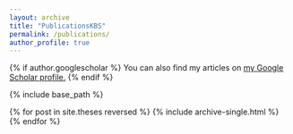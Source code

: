 ```yaml
---
layout: archive
title: "PublicationsKBS"
permalink: /publications/
author_profile: true
---
```


{% if author.googlescholar %}
  You can also find my articles on <u><a href="{{author.googlescholar}}">my Google Scholar profile</a>.</u>
{% endif %}

{% include base_path %}

{% for post in site.theses reversed %}
  {% include archive-single.html %}
{% endfor %}
